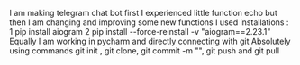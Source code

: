 I am making telegram chat bot first I experienced little function echo but then I am changing and improving some new functions 
I used installations : 
1     pip install aiogram 
2     pip install --force-reinstall -v "aiogram==2.23.1"
Equally I am working in pycharm and directly connecting with git
Absolutely using commands git init ,  git clone,  git commit -m "", git push and git pull 
